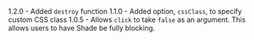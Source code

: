1.2.0
    - Added `destroy` function
1.1.0
    - Added option, `cssClass`, to specify custom CSS class
1.0.5
    - Allows `click` to take `false` as an argument. This allows users to have Shade be fully blocking.
